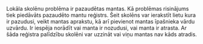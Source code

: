 Lokāla skolēnu problēma ir pazaudētas mantas.
Kā problēmas risinājums tiek piedāvāts pazaudēto mantu reģistrs. Šeit skolēns var ierakstīt lietu kura ir pazudusi, veikt mantas aprakstu, kā arī pievienot mantas īpašnieka vārdu uzvārdu. 
Ir iespēja norādīt vai manta ir nozudusi, vai manta ir atrasta. Ar šāda reģistra palīdzību skolēni var uzzināt vai viņu mantas nav kāds atradis. 

